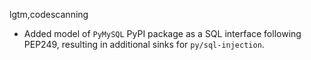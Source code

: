 lgtm,codescanning
* Added model of `PyMySQL` PyPI package as a SQL interface following PEP249, resulting in additional sinks for `py/sql-injection`.
